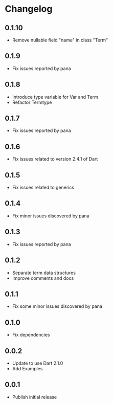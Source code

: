 # Changelog

## 0.1.10
 - Remove nullable field "name" in class "Term"

## 0.1.9
 - Fix issues reported by pana 

## 0.1.8
 - Introduce type variable for Var and Term
 - Refactor Termtype

## 0.1.7
 - Fix issues reported by pana

## 0.1.6
 - Fix issues related to version 2.4.1 of Dart

## 0.1.5
 - Fix issues related to generics

## 0.1.4
 - Fix minor issues discovered by pana

## 0.1.3
 - Fix issues reported by pana 

## 0.1.2
 - Separate term data structures 
 - Improve comments and docs

## 0.1.1
 - Fix some minor issues discovered by pana

## 0.1.0
 - Fix dependencies

## 0.0.2
- Update to use Dart 2.1.0
- Add Examples

## 0.0.1
- Publish initial release

